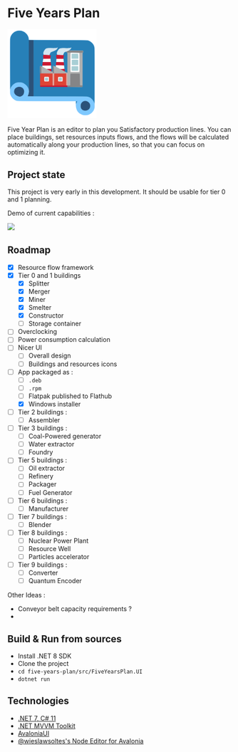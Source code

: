 # Five Years Plan

<img src="logo/logo.svg" style="width: 200px"/>

Five Year Plan is an editor to plan you Satisfactory production lines. You can place buildings, set resources inputs flows, and the flows will be calculated automatically along your production lines, so that you can focus on optimizing it.

## Project state

This project is very early in this development. It should be usable for tier 0 and 1 planning.

Demo of current capabilities : 

![](images/five-years-plan.gif)

## Roadmap

- [x] Resource flow framework
- [x] Tier 0 and 1 buildings
  - [x] Splitter
  - [x] Merger
  - [x] Miner
  - [x] Smelter
  - [x] Constructor
  - [ ] Storage container
- [ ] Overclocking
- [ ] Power consumption calculation
- [ ] Nicer UI
  - [ ] Overall design
  - [ ] Buildings and resources icons
- [ ] App packaged as :
  - [ ] `.deb`
  - [ ] `.rpm`
  - [ ] Flatpak published to Flathub
  - [x] Windows installer
- [ ] Tier 2 buildings :
  - [ ] Assembler
- [ ] Tier 3 buildings :
  - [ ] Coal-Powered generator
  - [ ] Water extractor
  - [ ] Foundry
- [ ] Tier 5 buildings :
  - [ ] Oil extractor
  - [ ] Refinery
  - [ ] Packager
  - [ ] Fuel Generator
- [ ] Tier 6 buildings :
  - [ ] Manufacturer
- [ ] Tier 7 buildings :
  - [ ] Blender
- [ ] Tier 8 buildings :
  - [ ] Nuclear Power Plant
  - [ ] Resource Well
  - [ ] Particles accelerator
- [ ] Tier 9 buildings :
  - [ ] Converter
  - [ ] Quantum Encoder

Other Ideas : 

- Conveyor belt capacity requirements ?
- 

## Build & Run from sources

- Install .NET 8 SDK
- Clone the project
- `cd five-years-plan/src/FiveYearsPlan.UI`
- `dotnet run`

## Technologies

- [.NET 7, C# 11](https://dotnet.microsoft.com/en-us/)
- [.NET MVVM Toolkit](https://github.com/CommunityToolkit/dotnet)
- [AvaloniaUI](https://avaloniaui.net/)
- [@wieslawsoltes's Node Editor for Avalonia](https://github.com/wieslawsoltes/NodeEditor)
